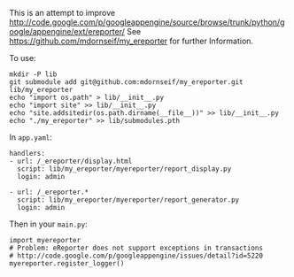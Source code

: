 This is an attempt to improve
http://code.google.com/p/googleappengine/source/browse/trunk/python/google/appengine/ext/ereporter/
See https://github.com/mdornseif/my_ereporter for further Information.

To use:

    mkdir -P lib
    git submodule add git@github.com:mdornseif/my_ereporter.git lib/my_ereporter
    echo "import os.path" > lib/__init__.py
    echo "import site" >> lib/__init__.py
    echo "site.addsitedir(os.path.dirname(__file__))" >> lib/__init__.py
    echo "./my_ereporter" >> lib/submodules.pth


In `app.yaml`:

    handlers:
    - url: /_ereporter/display.html
      script: lib/my_ereporter/myereporter/report_display.py
      login: admin

    - url: /_ereporter.*
      script: lib/my_ereporter/myereporter/report_generator.py
      login: admin



Then in your `main.py`:

    import myereporter
    # Problem: eReporter does not support exceptions in transactions
    # http://code.google.com/p/googleappengine/issues/detail?id=5220
    myereporter.register_logger()
